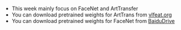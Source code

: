 * This week mainly focus on FaceNet and ArtTransfer
* You can download pretrained weights for ArtTrans from [vlfeat.org](http://www.vlfeat.org/matconvnet/models/imagenet-vgg-verydeep-19.mat)
* You can download pretrained weights for FaceNet from [BaiduDrive](http://pan.baidu.com/s/1nveeGxN)
